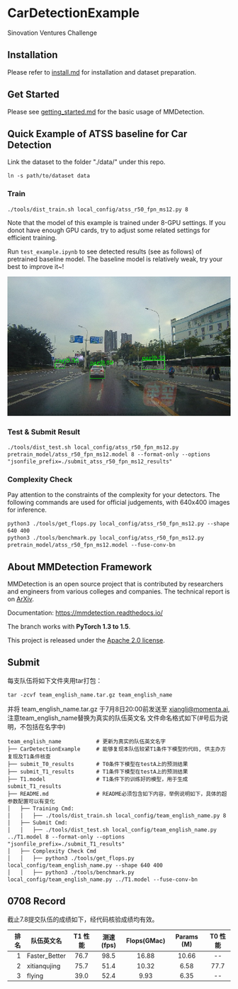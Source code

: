 # CarDetectionExample
Sinovation Ventures Challenge

## Installation

Please refer to [install.md](docs/install.md) for installation and dataset preparation.


## Get Started

Please see [getting_started.md](docs/getting_started.md) for the basic usage of MMDetection.


## Quick Example of ATSS baseline for Car Detection

Link the dataset to the folder "./data/" under this repo.
```
ln -s path/to/dataset data
```

### Train

```
./tools/dist_train.sh local_config/atss_r50_fpn_ms12.py 8
```
Note that the model of this example is trained under 8-GPU settings. If you donot have enough GPU cards, try to adjust some related settings for efficient training.

Run `test_example.ipynb` to see detected results (see as follows) of pretrained baseline model. The baseline model is relatively weak, try your best to improve it~!

![car_detection](https://github.com/implus/CarDetectionExample/blob/master/car.png)

### Test & Submit Result

```
./tools/dist_test.sh local_config/atss_r50_fpn_ms12.py pretrain_model/atss_r50_fpn_ms12.model 8 --format-only --options "jsonfile_prefix=./submit_atss_r50_fpn_ms12_results"
```

### Complexity Check

Pay attention to the constraints of the complexity for your detectors. The following commands are used for official judgements, with 640x400 images for inference.
```
python3 ./tools/get_flops.py local_config/atss_r50_fpn_ms12.py --shape 640 400
python3 ./tools/benchmark.py local_config/atss_r50_fpn_ms12.py pretrain_model/atss_r50_fpn_ms12.model --fuse-conv-bn
```

## About MMDetection Framework

MMDetection is an open source project that is contributed by researchers and engineers from various colleges and companies. The technical report is on [ArXiv](https://arxiv.org/abs/1906.07155).

Documentation: https://mmdetection.readthedocs.io/

The branch works with **PyTorch 1.3 to 1.5**.

This project is released under the [Apache 2.0 license](LICENSE).

## Submit 

每支队伍将如下文件夹用tar打包：
```
tar -zcvf team_english_name.tar.gz team_english_name
```
并将 team_english_name.tar.gz 于7月8日20:00前发送至 xiangli@momenta.ai, 注意team_english_name替换为真实的队伍英文名
文件命名格式如下(#号后为说明，不包括在名字中)

```
team_english_name           # 更新为真实的队伍英文名字
├── CarDetectionExample     # 能够复现本队伍较紧T1条件下模型的代码, 供主办方复现及T1条件核查
├── submit_T0_results       # T0条件下模型在testA上的预测结果
├── submit_T1_results       # T1条件下模型在testA上的预测结果
├── T1.model                # T1条件下的训练好的模型，用于生成submit_T1_results
├── README.md               # README必须包含如下内容，举例说明如下，具体的超参数配置可以有变化
│   ├── Training Cmd: 
│   │   ├── ./tools/dist_train.sh local_config/team_english_name.py 8
│   ├── Submit Cmd:
│   │   ├── ./tools/dist_test.sh local_config/team_english_name.py ../T1.model 8 --format-only --options "jsonfile_prefix=./submit_T1_results"
│   ├── Complexity Check Cmd
│   │   ├── python3 ./tools/get_flops.py local_config/team_english_name.py --shape 640 400
│   │   ├── python3 ./tools/benchmark.py local_config/team_english_name.py ../T1.model --fuse-conv-bn
```


## 0708 Record

截止7.8提交队伍的成绩如下，经代码核验成绩均有效。

| 排名 | 队伍英文名    |  T1 性能 | 测速(fps) | Flops(GMac) | Params (M) | T0 性能 |
| ---: | ----------    |  :-----: | :-------: | :---------: | :--------: | :-----: |
| 1    | Faster_Better |  76.7    | 98.5      | 16.88       | 10.66      |   --    |
| 2    | xitianqujing  |  75.7    | 51.4      | 10.32       |  6.58      |   77.7  |
| 3    | flying        |  39.0    | 52.4      | 9.93        |  6.35      |   --    |


